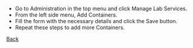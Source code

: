 * Go to Administration in the top menu and click Manage Lab Services.
* From the left side menu, Add Containers.
* Fill the form with the necessary details and click the Save button.
* Repeat these steps to add more Containers.

[Back](https://github.com/hmislk/hmis/wiki/Manage-Lab-Services)